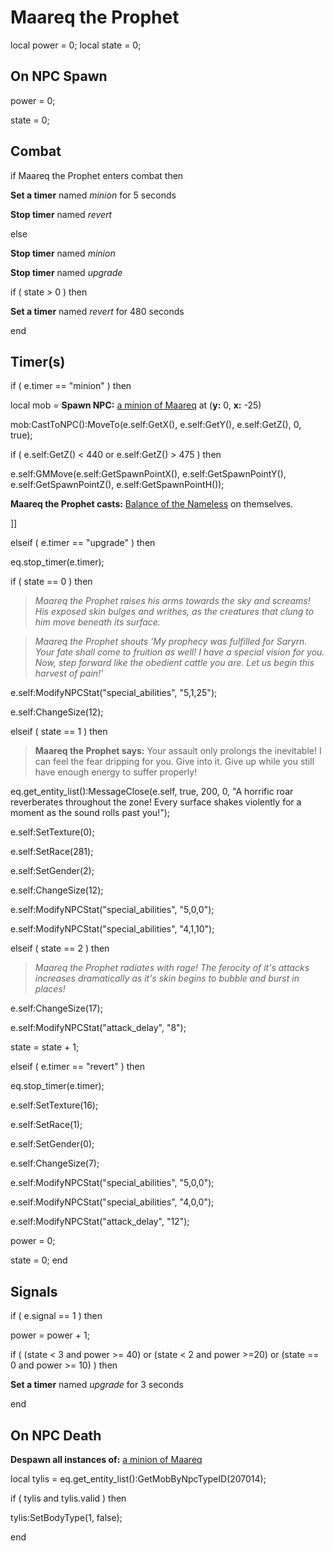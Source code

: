 # Maareq the Prophet
local power = 0;
local state = 0;



## On NPC Spawn

power = 0;

state = 0;


## Combat

if  Maareq the Prophet enters combat  then


**Set a timer** named *minion* for 5 seconds


**Stop timer** named *revert*

else


**Stop timer** named *minion*


**Stop timer** named *upgrade*


if ( state > 0 ) then



**Set a timer** named *revert* for 480 seconds

end



## Timer(s)


if ( e.timer == "minion" ) then




local mob = **Spawn NPC:**  [a minion of Maareq](/npc/207297) at (**y:** 0, **x:** -25)




mob:CastToNPC():MoveTo(e.self:GetX(), e.self:GetY(), e.self:GetZ(), 0, true);











if ( e.self:GetZ() < 440 or e.self:GetZ() > 475 ) then



e.self:GMMove(e.self:GetSpawnPointX(), e.self:GetSpawnPointY(), e.self:GetSpawnPointZ(), e.self:GetSpawnPointH());



**Maareq the Prophet casts:** [Balance of the Nameless](/spell/3230) on themselves.



]]



elseif ( e.timer == "upgrade" ) then


eq.stop_timer(e.timer);





if ( state == 0 ) then



>*Maareq the Prophet raises his arms towards the sky and screams! His exposed skin bulges and writhes, as the creatures that clung to him move beneath its surface.*



>*Maareq the Prophet shouts 'My prophecy was fulfilled for Saryrn.  Your fate shall come to fruition as well!  I have a special vision for you.  Now, step forward like the obedient cattle you are.  Let us begin this harvest of pain!'*




e.self:ModifyNPCStat("special_abilities", "5,1,25"); 



e.self:ChangeSize(12);






elseif ( state == 1 ) then



>**Maareq the Prophet says:** Your assault only prolongs the inevitable!  I can feel the fear dripping for you.  Give into it.  Give up while you still have enough energy to suffer properly!



eq.get_entity_list():MessageClose(e.self, true, 200, 0, "A horrific roar reverberates throughout the zone!  Every surface shakes violently for a moment as the sound rolls past you!");




e.self:SetTexture(0);



e.self:SetRace(281);



e.self:SetGender(2);



e.self:ChangeSize(12);



e.self:ModifyNPCStat("special_abilities", "5,0,0"); 



e.self:ModifyNPCStat("special_abilities", "4,1,10"); 





elseif ( state == 2 ) then



>*Maareq the Prophet radiates with rage!  The ferocity of it's attacks increases dramatically as it's skin begins to bubble and burst in places!*



e.self:ChangeSize(17);



e.self:ModifyNPCStat("attack_delay", "8");



state = state + 1;




elseif ( e.timer == "revert" ) then


eq.stop_timer(e.timer);





e.self:SetTexture(16);


e.self:SetRace(1);


e.self:SetGender(0);


e.self:ChangeSize(7);


e.self:ModifyNPCStat("special_abilities", "5,0,0"); 


e.self:ModifyNPCStat("special_abilities", "4,0,0"); 


e.self:ModifyNPCStat("attack_delay", "12");


power = 0;


state = 0;
end



## Signals

if ( e.signal == 1 ) then


power = power + 1;



if ( (state < 3 and power >= 40) or (state < 2 and power >=20) or (state == 0 and power >= 10) ) then



**Set a timer** named *upgrade* for 3 seconds

end



## On NPC Death

**Despawn all instances of:**  [a minion of Maareq](/npc/207297)



local tylis = eq.get_entity_list():GetMobByNpcTypeID(207014); 

if ( tylis and tylis.valid ) then


tylis:SetBodyType(1, false);

end
